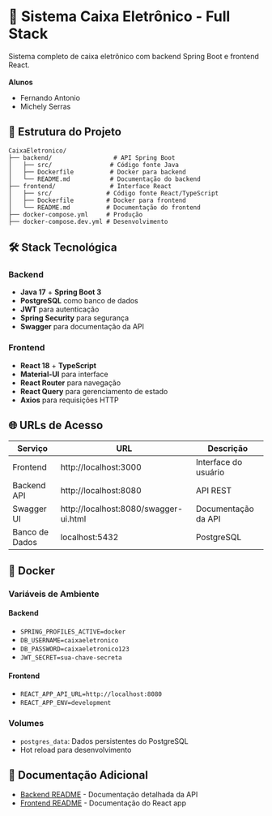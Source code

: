 # 🏦 Sistema Caixa Eletrônico - Full Stack

Sistema completo de caixa eletrônico com backend Spring Boot e frontend React.<br><br>
**Alunos**
- Fernando Antonio
- Michely Serras

## 📁 Estrutura do Projeto

```
CaixaEletronico/
├── backend/                 # API Spring Boot
│   ├── src/                # Código fonte Java
│   ├── Dockerfile          # Docker para backend
│   └── README.md           # Documentação do backend
├── frontend/               # Interface React
│   ├── src/               # Código fonte React/TypeScript
│   ├── Dockerfile         # Docker para frontend
│   └── README.md          # Documentação do frontend
├── docker-compose.yml     # Produção
├── docker-compose.dev.yml # Desenvolvimento
```

## 🛠️ Stack Tecnológica

### Backend
- **Java 17** + **Spring Boot 3**
- **PostgreSQL** como banco de dados
- **JWT** para autenticação
- **Spring Security** para segurança
- **Swagger** para documentação da API

### Frontend
- **React 18** + **TypeScript**
- **Material-UI** para interface
- **React Router** para navegação
- **React Query** para gerenciamento de estado
- **Axios** para requisições HTTP
  
## 🌐 URLs de Acesso

| Serviço | URL | Descrição |
|---------|-----|-----------|
| Frontend | http://localhost:3000 | Interface do usuário |
| Backend API | http://localhost:8080 | API REST |
| Swagger UI | http://localhost:8080/swagger-ui.html | Documentação da API |
| Banco de Dados | localhost:5432 | PostgreSQL |

## 🐳 Docker

### Variáveis de Ambiente

#### Backend
- `SPRING_PROFILES_ACTIVE=docker`
- `DB_USERNAME=caixaeletronico`
- `DB_PASSWORD=caixaeletronico123`
- `JWT_SECRET=sua-chave-secreta`

#### Frontend
- `REACT_APP_API_URL=http://localhost:8080`
- `REACT_APP_ENV=development`

### Volumes
- `postgres_data`: Dados persistentes do PostgreSQL
- Hot reload para desenvolvimento

## 📖 Documentação Adicional

- [Backend README](./backend/README.md) - Documentação detalhada da API
- [Frontend README](./frontend/README.md) - Documentação do React app
